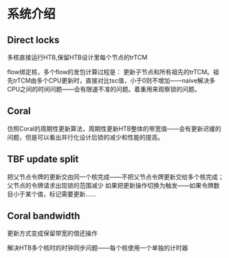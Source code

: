 # 系统介绍

## Direct locks
多核直接运行HTB,保留HTB设计里每个节点的trTCM

flow绑定核，多个flow的发包计算过程是： 更新子节点和所有祖先的trTCM。祖先trTCM由多个CPU更新时，直接对比tsc值，小于0则不增加——naive解决多CPU之间的时间问题——会有限速不准的问题。着重用来观察锁的问题。

## Coral
仿照Coral的周期性更新算法，周期性更新HTB整体的带宽值——会有更新迟缓的问题，但是可以看出并行化设计后锁的减少和性能的提高。

## TBF update split
把父节点令牌的更新交由同一个核完成——不把父节点令牌更新交给多个核完成；
父节点的令牌请求出现锁的范围减少
如果把更新操作切换为触发——如果令牌数目小于某个值，标记需要更新……

## Coral bandwidth
更新方式变成保留带宽的借还操作




解决HTB多个核时的时钟同步问题——每个核使用一个单独的计时器

